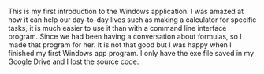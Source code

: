 This is my first introduction to the Windows application. I was amazed at how it can help our day-to-day lives such as making a calculator for specific tasks, it is much easier to use it than with a command line interface program. Since we had been having a conversation about formulas, so I made that program for her. It is not that good but I was happy when I finished my first Windows app program. I only have the exe file saved in my Google Drive and I lost the source code.
